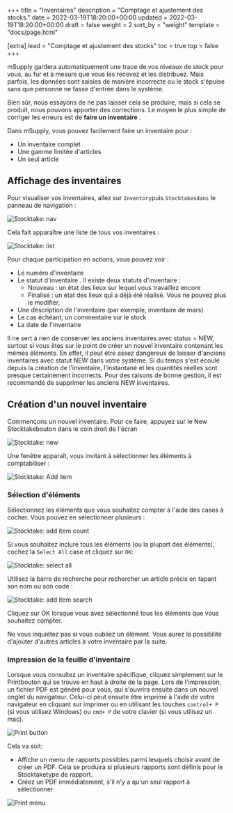 +++
title = "Inventaires"
description = "Comptage et ajustement des stocks."
date = 2022-03-19T18:20:00+00:00
updated = 2022-03-19T18:20:00+00:00
draft = false
weight = 2
sort_by = "weight"
template = "docs/page.html"

[extra]
lead = "Comptage et ajustement des stocks"
toc = true
top = false
+++

mSupply gardera automatiquement une trace de vos niveaux de stock pour vous, au fur et à mesure que vous les recevez et les distribuez. Mais parfois, les données sont saisies de manière incorrecte ou le stock s'épuise sans que personne ne fasse d'entrée dans le système.

Bien sûr, nous essayons de ne pas laisser cela se produire, mais si cela se produit, nous pouvons apporter des corrections. Le moyen le plus simple de corriger les erreurs est de **faire un inventaire** .

Dans mSupply, vous pouvez facilement faire un inventaire pour :

* Un inventaire complet
* Une gamme limitée d'articles
* Un seul article


## Affichage des inventaires

Pour visualiser vos inventaires, allez sur `Inventory`puis `Stocktakesdans` le panneau de navigation :

![Stocktake: nav](/docs/inventory/images/stocktake_gotost.png)

Cela fait apparaître une liste de tous vos inventaires :

![Stocktake: list](/docs/inventory/images/stocktake_stocktakelist.png)

Pour chaque participation en actions, vous pouvez voir :

* Le numéro d'inventaire
* Le statut d'inventaire . Il existe deux statuts d'inventaire :
  *   Nouveau : un état des lieux sur lequel vous travaillez encore
  *   Finalisé : un état des lieux qui a déjà été réalisé. Vous ne pouvez plus le modifier.
* Une description de l'inventaire (par exemple, inventaire de mars)
* Le cas échéant, un commentaire sur le stock
* La date de l'inventaire


<div class="warning">
Il ne sert à rien de conserver les anciens inventaires avec status = NEW, surtout si vous êtes sur le point de créer un nouvel inventaire contenant les mêmes éléments. En effet, il peut être assez dangereux de laisser d'anciens inventaires avec statut NEW dans votre système. Si du temps s'est écoulé depuis la création de l'inventaire, l'instantané et les quantités réelles sont presque certainement incorrects. Pour des raisons de bonne gestion, il est recommandé de supprimer les anciens NEW inventaires. </div>

## Création d'un nouvel inventaire

Commençons un nouvel inventaire. Pour ce faire, appuyez sur le New Stocktakebouton dans le coin droit de l'écran

![Stocktake: new](/docs/inventory/images/stocktake_newstocktake.png)

Une fenêtre apparaît, vous invitant à sélectionner les éléments à comptabiliser :

![Stocktake: Add item](/docs/inventory/images/stocktake_additem2.png)

### Sélection d'éléments

Sélectionnez les éléments que vous souhaitez compter à l'aide des cases à cocher. Vous pouvez en sélectionner plusieurs :

![Stocktake: add item count](/docs/inventory/images/stocktake_additem_checkbox.png)

Si vous souhaitez inclure tous les éléments (ou la plupart des éléments), cochez la `Select All` case et cliquez sur `OK`:

![Stocktake: select all](/docs/inventory/images/stocktake_additem_selectall.png)

Utilisez la barre de recherche pour rechercher un article précis en tapant son nom ou son code :

![Stocktake: add item search](/docs/inventory/images/stocktake_additem_search.gif)

Cliquez sur OK lorsque vous avez sélectionné tous les éléments que vous souhaitez compter.

<div class="tip">
Ne vous inquiétez pas si vous oubliez un élément. Vous aurez la possibilité d'ajouter d'autres articles à votre inventaire par la suite. 
</div>

### Impression de la feuille d'inventaire

Lorsque vous consultez un inventaire spécifique, cliquez simplement sur le Printbouton qui se trouve en haut à droite de la page. Lors de l'impression, un fichier PDF est généré pour vous, qui s'ouvrira ensuite dans un nouvel onglet du navigateur. Celui-ci peut ensuite être imprimé à l'aide de votre navigateur en cliquant sur imprimer ou en utilisant les touches `control+ P` (si vous utilisez Windows) ou `cmd+ P` de votre clavier (si vous utilisez un mac).

![Print button](//docs/introduction/images//print_button.png)

Cela va soit:
* Affiche un menu de rapports possibles parmi lesquels choisir avant de créer un PDF. Cela se produira si plusieurs rapports sont définis pour le Stocktaketype de rapport.
* Créez un PDF immédiatement, s'il n'y a qu'un seul rapport à sélectionner

![Print menu](/docs/distribution/images/os_print_menu.png)